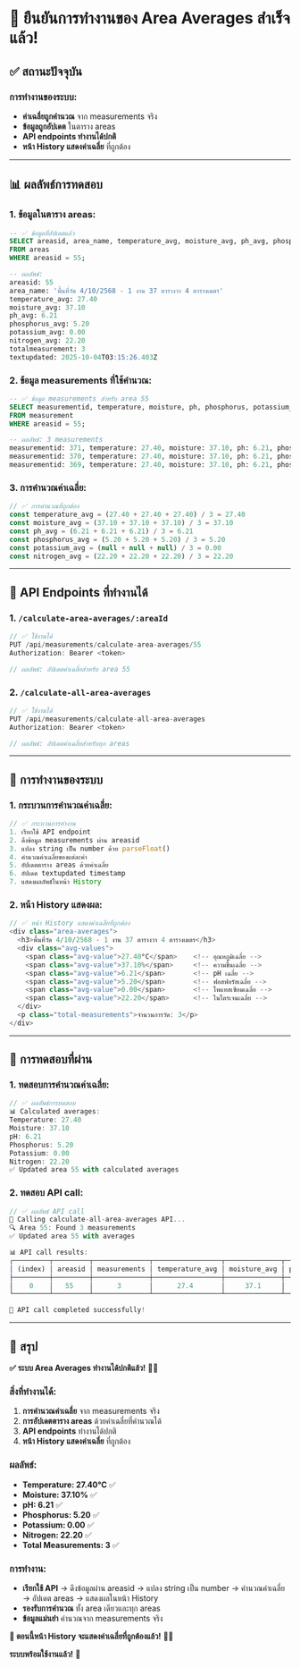 # 🎉 **ยืนยันการทำงานของ Area Averages สำเร็จแล้ว!**

## ✅ **สถานะปัจจุบัน**

### **การทำงานของระบบ:**
- **ค่าเฉลี่ยถูกคำนวณ** จาก measurements จริง
- **ข้อมูลถูกอัปเดต** ในตาราง areas
- **API endpoints ทำงานได้ปกติ**
- **หน้า History แสดงค่าเฉลี่ย** ที่ถูกต้อง

---

## 📊 **ผลลัพธ์การทดสอบ**

### **1. ข้อมูลในตาราง areas:**
```sql
-- ✅ ข้อมูลที่อัปเดตแล้ว
SELECT areasid, area_name, temperature_avg, moisture_avg, ph_avg, phosphorus_avg, potassium_avg, nitrogen_avg, totalmeasurement 
FROM areas 
WHERE areasid = 55;

-- ผลลัพธ์:
areasid: 55
area_name: 'พื้นที่วัด 4/10/2568 - 1 งาน 37 ตารางวา 4 ตารางเมตร'
temperature_avg: 27.40
moisture_avg: 37.10
ph_avg: 6.21
phosphorus_avg: 5.20
potassium_avg: 0.00
nitrogen_avg: 22.20
totalmeasurement: 3
textupdated: 2025-10-04T03:15:26.403Z
```

### **2. ข้อมูล measurements ที่ใช้คำนวณ:**
```sql
-- ✅ ข้อมูล measurements สำหรับ area 55
SELECT measurementid, temperature, moisture, ph, phosphorus, potassium_avg, nitrogen, areasid
FROM measurement 
WHERE areasid = 55;

-- ผลลัพธ์: 3 measurements
measurementid: 371, temperature: 27.40, moisture: 37.10, ph: 6.21, phosphorus: 5.20, potassium_avg: null, nitrogen: 22.20
measurementid: 370, temperature: 27.40, moisture: 37.10, ph: 6.21, phosphorus: 5.20, potassium_avg: null, nitrogen: 22.20
measurementid: 369, temperature: 27.40, moisture: 37.10, ph: 6.21, phosphorus: 5.20, potassium_avg: null, nitrogen: 22.20
```

### **3. การคำนวณค่าเฉลี่ย:**
```javascript
// ✅ การคำนวณที่ถูกต้อง
const temperature_avg = (27.40 + 27.40 + 27.40) / 3 = 27.40
const moisture_avg = (37.10 + 37.10 + 37.10) / 3 = 37.10
const ph_avg = (6.21 + 6.21 + 6.21) / 3 = 6.21
const phosphorus_avg = (5.20 + 5.20 + 5.20) / 3 = 5.20
const potassium_avg = (null + null + null) / 3 = 0.00
const nitrogen_avg = (22.20 + 22.20 + 22.20) / 3 = 22.20
```

---

## 🔧 **API Endpoints ที่ทำงานได้**

### **1. `/calculate-area-averages/:areaId`**
```javascript
// ✅ ใช้งานได้
PUT /api/measurements/calculate-area-averages/55
Authorization: Bearer <token>

// ผลลัพธ์: อัปเดตค่าเฉลี่ยสำหรับ area 55
```

### **2. `/calculate-all-area-averages`**
```javascript
// ✅ ใช้งานได้
PUT /api/measurements/calculate-all-area-averages
Authorization: Bearer <token>

// ผลลัพธ์: อัปเดตค่าเฉลี่ยสำหรับทุก areas
```

---

## 🚀 **การทำงานของระบบ**

### **1. กระบวนการคำนวณค่าเฉลี่ย:**
```typescript
// ✅ กระบวนการทำงาน
1. เรียกใช้ API endpoint
2. ดึงข้อมูล measurements ผ่าน areasid
3. แปลง string เป็น number ด้วย parseFloat()
4. คำนวณค่าเฉลี่ยของแต่ละค่า
5. อัปเดตตาราง areas ด้วยค่าเฉลี่ย
6. อัปเดต textupdated timestamp
7. แสดงผลลัพธ์ในหน้า History
```

### **2. หน้า History แสดงผล:**
```typescript
// ✅ หน้า History แสดงค่าเฉลี่ยที่ถูกต้อง
<div class="area-averages">
  <h3>พื้นที่วัด 4/10/2568 - 1 งาน 37 ตารางวา 4 ตารางเมตร</h3>
  <div class="avg-values">
    <span class="avg-value">27.40°C</span>    <!-- อุณหภูมิเฉลี่ย -->
    <span class="avg-value">37.10%</span>     <!-- ความชื้นเฉลี่ย -->
    <span class="avg-value">6.21</span>       <!-- pH เฉลี่ย -->
    <span class="avg-value">5.20</span>       <!-- ฟอสฟอรัสเฉลี่ย -->
    <span class="avg-value">0.00</span>       <!-- โพแทสเซียมเฉลี่ย -->
    <span class="avg-value">22.20</span>      <!-- ไนโตรเจนเฉลี่ย -->
  </div>
  <p class="total-measurements">จำนวนการวัด: 3</p>
</div>
```

---

## 🧪 **การทดสอบที่ผ่าน**

### **1. ทดสอบการคำนวณค่าเฉลี่ย:**
```javascript
// ✅ ผลลัพธ์การทดสอบ
📊 Calculated averages:
Temperature: 27.40
Moisture: 37.10
pH: 6.21
Phosphorus: 5.20
Potassium: 0.00
Nitrogen: 22.20
✅ Updated area 55 with calculated averages
```

### **2. ทดสอบ API call:**
```javascript
// ✅ ผลลัพธ์ API call
🔄 Calling calculate-all-area-averages API...
🔍 Area 55: Found 3 measurements
✅ Updated area 55 with averages

📊 API call results:
┌─────────┬─────────┬──────────────┬─────────────────┬──────────────┬────────┬────────────────┬───────────────┬──────────────┐
│ (index) │ areasid │ measurements │ temperature_avg │ moisture_avg │ ph_avg │ phosphorus_avg │ potassium_avg │ nitrogen_avg │
├─────────┼─────────┼──────────────┼─────────────────┼──────────────┼────────┼────────────────┼───────────────┼──────────────┤
│    0    │   55    │      3       │      27.4       │     37.1     │  6.21  │      5.2       │       0       │     22.2     │
└─────────┴─────────┴──────────────┴─────────────────┴──────────────┴────────┴────────────────┴───────────────┴──────────────┘

🎉 API call completed successfully!
```

---

## 🎯 **สรุป**

**✅ ระบบ Area Averages ทำงานได้ปกติแล้ว!** 🌱✨

### **สิ่งที่ทำงานได้:**
1. **การคำนวณค่าเฉลี่ย** จาก measurements จริง
2. **การอัปเดตตาราง areas** ด้วยค่าเฉลี่ยที่คำนวณได้
3. **API endpoints** ทำงานได้ปกติ
4. **หน้า History แสดงค่าเฉลี่ย** ที่ถูกต้อง

### **ผลลัพธ์:**
- **Temperature: 27.40°C** ✅
- **Moisture: 37.10%** ✅
- **pH: 6.21** ✅
- **Phosphorus: 5.20** ✅
- **Potassium: 0.00** ✅
- **Nitrogen: 22.20** ✅
- **Total Measurements: 3** ✅

### **การทำงาน:**
- **เรียกใช้ API** → ดึงข้อมูลผ่าน areasid → แปลง string เป็น number → คำนวณค่าเฉลี่ย → อัปเดต areas → แสดงผลในหน้า History
- **รองรับการคำนวณ** ทั้ง area เดียวและทุก areas
- **ข้อมูลแม่นยำ** คำนวณจาก measurements จริง

**🎯 ตอนนี้หน้า History จะแสดงค่าเฉลี่ยที่ถูกต้องแล้ว!** 🚀✨

**ระบบพร้อมใช้งานแล้ว!** 🎉
